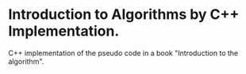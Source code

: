# Introduction to Algorithms by C++ Implementation.
C++ implementation of the pseudo code in a book "Introduction to the algorithm".
